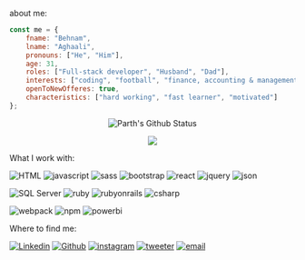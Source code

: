 
about me:
```javascript
const me = {
    fname: "Behnam",
    lname: "Aghaali",
    pronouns: ["He", "Him"],
    age: 31,
    roles: ["Full-stack developer", "Husband", "Dad"],
    interests: ["coding", "football", "finance, accounting & management"],
    openToNewOfferes: true, 
    characteristics: ["hard working", "fast learner", "motivated"]
};
```

<div align="center">
  
![Parth's Github Status](https://github-readme-stats.vercel.app/api?username=Behnam1369&show_icons=true&theme=midnight-purple)
  
</div>
<p align="center"> 
  <img src="https://profile-counter.glitch.me/Behnam1369/count.svg" />
</p>


What I work with: 

![HTML](http://img.shields.io/badge/-HTML-3776AB?style=flat&logo=html5&logoColor=white&color=24003f&labelColor=9100ff)
![javascript](http://img.shields.io/badge/-JavaScript-3776AB?style=flat&logo=javascript&logoColor=white&color=24003f&labelColor=9100ff)
![sass](http://img.shields.io/badge/-SCSS-3776AB?style=flat&logo=sass&logoColor=white&color=24003f&labelColor=9100ff)
![bootstrap](http://img.shields.io/badge/-Bootstrap-3776AB?style=flat&logo=bootstrap&logoColor=white&color=24003f&labelColor=9100ff)
![react](http://img.shields.io/badge/-React.js-3776AB?style=flat&logo=react&logoColor=white&color=24003f&labelColor=9100ff)
![jquery](http://img.shields.io/badge/-JQuery-3776AB?style=flat&logo=jquery&logoColor=white&color=24003f&labelColor=9100ff)
![json](http://img.shields.io/badge/-JSON-3776AB?style=flat&logo=json&logoColor=white&color=24003f&labelColor=9100ff)

![SQL Server](http://img.shields.io/badge/-SQL_Server-3776AB?style=flat&logo=microsoftsqlserver&logoColor=white&color=24003f&labelColor=9100ff)
![ruby](http://img.shields.io/badge/-Ruby-3776AB?style=flat&logo=ruby&logoColor=white&color=24003f&labelColor=9100ff)
![rubyonrails](http://img.shields.io/badge/-Ruby_on_Rails-3776AB?style=flat&logo=rubyonrails&logoColor=white&color=24003f&labelColor=9100ff)
![csharp](http://img.shields.io/badge/-C_Sharp-3776AB?style=flat&logo=csharp&logoColor=white&color=24003f&labelColor=9100ff)

![webpack](http://img.shields.io/badge/-Webpack-3776AB?style=flat&logo=webpack&logoColor=white&color=24003f&labelColor=9100ff)
![npm](http://img.shields.io/badge/-npm-3776AB?style=flat&logo=npm&logoColor=white&color=24003f&labelColor=9100ff)
![powerbi](http://img.shields.io/badge/-Power_BI-3776AB?style=flat&logo=powerbi&logoColor=white&color=24003f&labelColor=9100ff)

Where to find me: 

[![Linkedin](https://img.shields.io/badge/-Behnam_Aghaali-blue?style=flat&logo=Linkedin&logoColor=blue&color=fff&labelColor=fff)](https://www.linkedin.com/in/behnam-aghaali-62561375/)
[![Github](https://img.shields.io/badge/-Behnam1369-blue?style=flat&logo=github&logoColor=black&color=fff&labelColor=fff)](https://github.com/Behnam1369)
[![instagram](https://img.shields.io/badge/-Behnamaghaali1369-blue?style=flat&logo=instagram&logoColor=hotpink&color=fff&labelColor=fff)](https://instagram.com/Behnamaghaali1369)
[![tweeter](https://img.shields.io/badge/-behnamagh1369-blue?style=flat&logo=twitter&logoColor=blue&color=fff&labelColor=fff)](https://twitter.com/behnamagh1369)
[![email](https://img.shields.io/badge/-behnam.aghaali@yahoo.com-blue?style=flat&logo=yahoo&logoColor=purple&color=fff&labelColor=fff)](mailto:behnam.aghaali@yahoo.com)
